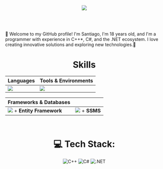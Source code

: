 <h1 align="center">
  <img src="https://readme-typing-svg.herokuapp.com?font=Parkinsans&size=35&duration=4000&pause=&center=true&vCenter=true&width=500&height=70&lines=Hi+There!%F0%9F%91%8B;I'm+Santiago!;Welcome+to+my+GitHub!" />
</h1>

<p align="center" >
</p>

<br>
<br>

<p align="left">
    👋 Welcome to my GitHub profile! I'm Santiago, I'm 18 years old, and I'm a programmer with experience in C++*, C#, and the .NET ecosystem. I love creating innovative solutions and exploring new technologies.🚀

<div align="Center">
<h1>Skills</h1>
</div>

<div align="center">

| Languages | Tools & Environments |
| --------- | -------------------- |
| <img src="https://skillicons.dev/icons?i=dotnet,html,css,cpp,python" /> | <img src="https://skillicons.dev/icons?i=visualstudio,vscode,github,git" /> |

| Frameworks & Databases | |
| ---------------------- |--|
| <img src="https://skillicons.dev/icons?i=dotnet" /> + <b>Entity Framework</b> | <img src="https://skillicons.dev/icons?i=mysql" /> + <b>SSMS</b> |

</div>



<div align="center">

<div align="center">

</p>

<br>

# 💻 Tech Stack:

![C++](https://img.shields.io/badge/C%2B%2B-%2300599C.svg?style=for-the-badge&logo=c%2B%2B&logoColor=white)
![C#](https://img.shields.io/badge/C%23-%23239120.svg?style=for-the-badge&logo=sharp&logoColor=white)
![.NET](https://img.shields.io/badge/.NET-%235C2D91.svg?style=for-the-badge&logo=dotnet&logoColor=white)
<br>
<br>
